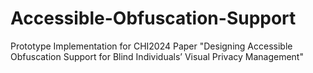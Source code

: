 # Accessible-Obfuscation-Support
Prototype Implementation for CHI2024 Paper "Designing Accessible Obfuscation Support for Blind Individuals’ Visual Privacy Management"
